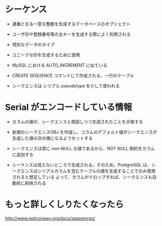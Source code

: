 # シーケンス

* 連番となる一意な整数を生成するデータベースのオブジェクト

* ユーザIDや登録番号等の主キーを生成する際によく利用される





* 特別なデータのタイプ

* ユニークなIDを生成するために使用



* MySQL における AUTO_INCREMENT に似ている


* CREATE SEQUENCE コマンドにて作成される、一行のテーブル


* シークエンスは シリアル pseudotype を介して使われる



# Serial がエンコードしている情報

* カラムの値が、シークエンスと相談しつつ生成されたことを示唆する

* 新規のシークエンスOBJ を作成し、コラムのデフォルト値がシークエンスが生成した値の次の値になるようセットする

* シークエンスは常に non-NULL な値であるから、NOT NULL 制約をカラムに追加する

* シーケンスは見えないところで生成される。そのため、PostgreSQL は、シークエンスはシリアルカラムを含むテーブルの値を生成することでのみ使用されると想定している
よって、カラムがドロップすれば、シークエンスも自動的に削除される

# もっと詳しくしりたくなったら
http://www.neilconway.org/docs/sequences/
